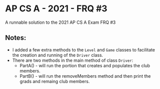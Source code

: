 # AP CS A - 2021 - FRQ #3
A runnable solution to the 2021 AP CS A Exam FRQ #3
## Notes:

* I added a few extra methods to the `Level` and `Game` classes to facilitate the creation and running of the `Driver` class.
* There are two methods in the main method of class `Driver`:
    * PartA() - will run the portion that creates and populates the club members.
    * PartB() - will run the removeMembers method and then print the grads and remaing club members.
